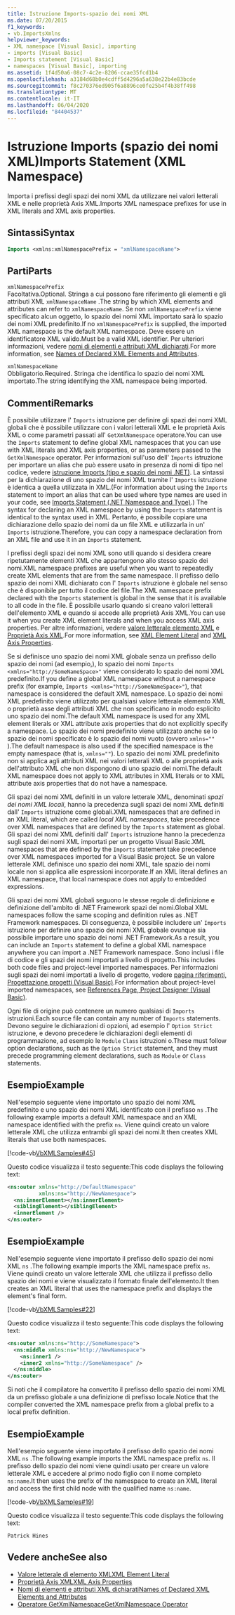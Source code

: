 ```yaml
---
title: Istruzione Imports-spazio dei nomi XML
ms.date: 07/20/2015
f1_keywords:
- vb.ImportsXmlns
helpviewer_keywords:
- XML namespace [Visual Basic], importing
- imports [Visual Basic]
- Imports statement [Visual Basic]
- namespaces [Visual Basic], importing
ms.assetid: 1f4d50a6-08c7-4c2e-8206-ccae35fcd1b4
ms.openlocfilehash: a3184d68b0e4cdff5d4296a5a638e22b4e83bcde
ms.sourcegitcommit: f8c270376ed905f6a8896ce0fe25b4f4b38ff498
ms.translationtype: MT
ms.contentlocale: it-IT
ms.lasthandoff: 06/04/2020
ms.locfileid: "84404537"
---
```

# <a name="imports-statement-xml-namespace"></a><span data-ttu-id="c26f4-102">Istruzione Imports (spazio dei nomi XML)</span><span class="sxs-lookup"><span data-stu-id="c26f4-102">Imports Statement (XML Namespace)</span></span>

<span data-ttu-id="c26f4-103">Importa i prefissi degli spazi dei nomi XML da utilizzare nei valori letterali XML e nelle proprietà Axis XML.</span><span class="sxs-lookup"><span data-stu-id="c26f4-103">Imports XML namespace prefixes for use in XML literals and XML axis properties.</span></span>

## <a name="syntax"></a><span data-ttu-id="c26f4-104">Sintassi</span><span class="sxs-lookup"><span data-stu-id="c26f4-104">Syntax</span></span>

```vb
Imports <xmlns:xmlNamespacePrefix = "xmlNamespaceName">
```

## <a name="parts"></a><span data-ttu-id="c26f4-105">Parti</span><span class="sxs-lookup"><span data-stu-id="c26f4-105">Parts</span></span>

`xmlNamespacePrefix`  
<span data-ttu-id="c26f4-106">Facoltativa.</span><span class="sxs-lookup"><span data-stu-id="c26f4-106">Optional.</span></span> <span data-ttu-id="c26f4-107">Stringa a cui possono fare riferimento gli elementi e gli attributi XML `xmlNamespaceName` .</span><span class="sxs-lookup"><span data-stu-id="c26f4-107">The string by which XML elements and attributes can refer to `xmlNamespaceName`.</span></span> <span data-ttu-id="c26f4-108">Se non `xmlNamespacePrefix` viene specificato alcun oggetto, lo spazio dei nomi XML importato sarà lo spazio dei nomi XML predefinito.</span><span class="sxs-lookup"><span data-stu-id="c26f4-108">If no `xmlNamespacePrefix` is supplied, the imported XML namespace is the default XML namespace.</span></span> <span data-ttu-id="c26f4-109">Deve essere un identificatore XML valido.</span><span class="sxs-lookup"><span data-stu-id="c26f4-109">Must be a valid XML identifier.</span></span> <span data-ttu-id="c26f4-110">Per ulteriori informazioni, vedere [nomi di elementi e attributi XML dichiarati](../../programming-guide/language-features/xml/names-of-declared-xml-elements-and-attributes.md).</span><span class="sxs-lookup"><span data-stu-id="c26f4-110">For more information, see [Names of Declared XML Elements and Attributes](../../programming-guide/language-features/xml/names-of-declared-xml-elements-and-attributes.md).</span></span>

`xmlNamespaceName`  
<span data-ttu-id="c26f4-111">Obbligatorio.</span><span class="sxs-lookup"><span data-stu-id="c26f4-111">Required.</span></span> <span data-ttu-id="c26f4-112">Stringa che identifica lo spazio dei nomi XML importato.</span><span class="sxs-lookup"><span data-stu-id="c26f4-112">The string identifying the XML namespace being imported.</span></span>

## <a name="remarks"></a><span data-ttu-id="c26f4-113">Commenti</span><span class="sxs-lookup"><span data-stu-id="c26f4-113">Remarks</span></span>

<span data-ttu-id="c26f4-114">È possibile utilizzare l' `Imports` istruzione per definire gli spazi dei nomi XML globali che è possibile utilizzare con i valori letterali XML e le proprietà Axis XML o come parametri passati all' `GetXmlNamespace` operatore.</span><span class="sxs-lookup"><span data-stu-id="c26f4-114">You can use the `Imports` statement to define global XML namespaces that you can use with XML literals and XML axis properties, or as parameters passed to the `GetXmlNamespace` operator.</span></span> <span data-ttu-id="c26f4-115">Per informazioni sull'uso dell' `Imports` istruzione per importare un alias che può essere usato in presenza di nomi di tipo nel codice, vedere [istruzione Imports (tipo e spazio dei nomi .NET)](imports-statement-net-namespace-and-type.md). La sintassi per la dichiarazione di uno spazio dei nomi XML tramite l' `Imports` istruzione è identica a quella utilizzata in XML.</span><span class="sxs-lookup"><span data-stu-id="c26f4-115">(For information about using the `Imports` statement to import an alias that can be used where type names are used in your code, see [Imports Statement (.NET Namespace and Type)](imports-statement-net-namespace-and-type.md).) The syntax for declaring an XML namespace by using the `Imports` statement is identical to the syntax used in XML.</span></span> <span data-ttu-id="c26f4-116">Pertanto, è possibile copiare una dichiarazione dello spazio dei nomi da un file XML e utilizzarla in un' `Imports` istruzione.</span><span class="sxs-lookup"><span data-stu-id="c26f4-116">Therefore, you can copy a namespace declaration from an XML file and use it in an `Imports` statement.</span></span>

<span data-ttu-id="c26f4-117">I prefissi degli spazi dei nomi XML sono utili quando si desidera creare ripetutamente elementi XML che appartengono allo stesso spazio dei nomi.</span><span class="sxs-lookup"><span data-stu-id="c26f4-117">XML namespace prefixes are useful when you want to repeatedly create XML elements that are from the same namespace.</span></span> <span data-ttu-id="c26f4-118">Il prefisso dello spazio dei nomi XML dichiarato con l' `Imports` istruzione è globale nel senso che è disponibile per tutto il codice del file.</span><span class="sxs-lookup"><span data-stu-id="c26f4-118">The XML namespace prefix declared with the `Imports` statement is global in the sense that it is available to all code in the file.</span></span> <span data-ttu-id="c26f4-119">È possibile usarlo quando si creano valori letterali dell'elemento XML e quando si accede alle proprietà Axis XML.</span><span class="sxs-lookup"><span data-stu-id="c26f4-119">You can use it when you create XML element literals and when you access XML axis properties.</span></span> <span data-ttu-id="c26f4-120">Per altre informazioni, vedere [valore letterale elemento XML](../xml-literals/xml-element-literal.md) e [Proprietà Axis XML](../xml-axis/index.md).</span><span class="sxs-lookup"><span data-stu-id="c26f4-120">For more information, see [XML Element Literal](../xml-literals/xml-element-literal.md) and [XML Axis Properties](../xml-axis/index.md).</span></span>

<span data-ttu-id="c26f4-121">Se si definisce uno spazio dei nomi XML globale senza un prefisso dello spazio dei nomi (ad esempio,), lo spazio dei nomi `Imports <xmlns="http://SomeNameSpace>"` viene considerato lo spazio dei nomi XML predefinito.</span><span class="sxs-lookup"><span data-stu-id="c26f4-121">If you define a global XML namespace without a namespace prefix (for example, `Imports <xmlns="http://SomeNameSpace>"`), that namespace is considered the default XML namespace.</span></span> <span data-ttu-id="c26f4-122">Lo spazio dei nomi XML predefinito viene utilizzato per qualsiasi valore letterale elemento XML o proprietà asse degli attributi XML che non specificano in modo esplicito uno spazio dei nomi.</span><span class="sxs-lookup"><span data-stu-id="c26f4-122">The default XML namespace is used for any XML element literals or XML attribute axis properties that do not explicitly specify a namespace.</span></span> <span data-ttu-id="c26f4-123">Lo spazio dei nomi predefinito viene utilizzato anche se lo spazio dei nomi specificato è lo spazio dei nomi vuoto (ovvero `xmlns=""` ).</span><span class="sxs-lookup"><span data-stu-id="c26f4-123">The default namespace is also used if the specified namespace is the empty namespace (that is, `xmlns=""`).</span></span> <span data-ttu-id="c26f4-124">Lo spazio dei nomi XML predefinito non si applica agli attributi XML nei valori letterali XML o alle proprietà axis dell'attributo XML che non dispongono di uno spazio dei nomi.</span><span class="sxs-lookup"><span data-stu-id="c26f4-124">The default XML namespace does not apply to XML attributes in XML literals or to XML attribute axis properties that do not have a namespace.</span></span>

<span data-ttu-id="c26f4-125">Gli spazi dei nomi XML definiti in un valore letterale XML, denominati *spazi dei nomi XML locali*, hanno la precedenza sugli spazi dei nomi XML definiti dall' `Imports` istruzione come globali.</span><span class="sxs-lookup"><span data-stu-id="c26f4-125">XML namespaces that are defined in an XML literal, which are called *local XML namespaces*, take precedence over XML namespaces that are defined by the `Imports` statement as global.</span></span> <span data-ttu-id="c26f4-126">Gli spazi dei nomi XML definiti dall' `Imports` istruzione hanno la precedenza sugli spazi dei nomi XML importati per un progetto Visual Basic.</span><span class="sxs-lookup"><span data-stu-id="c26f4-126">XML namespaces that are defined by the `Imports` statement take precedence over XML namespaces imported for a Visual Basic project.</span></span> <span data-ttu-id="c26f4-127">Se un valore letterale XML definisce uno spazio dei nomi XML, tale spazio dei nomi locale non si applica alle espressioni incorporate.</span><span class="sxs-lookup"><span data-stu-id="c26f4-127">If an XML literal defines an XML namespace, that local namespace does not apply to embedded expressions.</span></span>

<span data-ttu-id="c26f4-128">Gli spazi dei nomi XML globali seguono le stesse regole di definizione e definizione dell'ambito di .NET Framework spazi dei nomi.</span><span class="sxs-lookup"><span data-stu-id="c26f4-128">Global XML namespaces follow the same scoping and definition rules as .NET Framework namespaces.</span></span> <span data-ttu-id="c26f4-129">Di conseguenza, è possibile includere un' `Imports` istruzione per definire uno spazio dei nomi XML globale ovunque sia possibile importare uno spazio dei nomi .NET Framework.</span><span class="sxs-lookup"><span data-stu-id="c26f4-129">As a result, you can include an `Imports` statement to define a global XML namespace anywhere you can import a .NET Framework namespace.</span></span> <span data-ttu-id="c26f4-130">Sono inclusi i file di codice e gli spazi dei nomi importati a livello di progetto.</span><span class="sxs-lookup"><span data-stu-id="c26f4-130">This includes both code files and project-level imported namespaces.</span></span> <span data-ttu-id="c26f4-131">Per informazioni sugli spazi dei nomi importati a livello di progetto, vedere [pagina riferimenti, Progettazione progetti (Visual Basic)](/visualstudio/ide/reference/references-page-project-designer-visual-basic).</span><span class="sxs-lookup"><span data-stu-id="c26f4-131">For information about project-level imported namespaces, see [References Page, Project Designer (Visual Basic)](/visualstudio/ide/reference/references-page-project-designer-visual-basic).</span></span>

<span data-ttu-id="c26f4-132">Ogni file di origine può contenere un numero qualsiasi di `Imports` istruzioni.</span><span class="sxs-lookup"><span data-stu-id="c26f4-132">Each source file can contain any number of `Imports` statements.</span></span> <span data-ttu-id="c26f4-133">Devono seguire le dichiarazioni di opzioni, ad esempio l' `Option Strict` istruzione, e devono precedere le dichiarazioni degli elementi di programmazione, ad esempio le `Module` `Class` istruzioni o.</span><span class="sxs-lookup"><span data-stu-id="c26f4-133">These must follow option declarations, such as the `Option Strict` statement, and they must precede programming element declarations, such as `Module` or `Class` statements.</span></span>

## <a name="example"></a><span data-ttu-id="c26f4-134">Esempio</span><span class="sxs-lookup"><span data-stu-id="c26f4-134">Example</span></span>

<span data-ttu-id="c26f4-135">Nell'esempio seguente viene importato uno spazio dei nomi XML predefinito e uno spazio dei nomi XML identificato con il prefisso `ns` .</span><span class="sxs-lookup"><span data-stu-id="c26f4-135">The following example imports a default XML namespace and an XML namespace identified with the prefix `ns`.</span></span> <span data-ttu-id="c26f4-136">Viene quindi creato un valore letterale XML che utilizza entrambi gli spazi dei nomi.</span><span class="sxs-lookup"><span data-stu-id="c26f4-136">It then creates XML literals that use both namespaces.</span></span>

[!code-vb[VbXMLSamples#45](~/samples/snippets/visualbasic/VS_Snippets_VBCSharp/VbXMLSamples/VB/Module1.vb#45)]

<span data-ttu-id="c26f4-137">Questo codice visualizza il testo seguente:</span><span class="sxs-lookup"><span data-stu-id="c26f4-137">This code displays the following text:</span></span>

```xml
<ns:outer xmlns="http://DefaultNamespace"
          xmlns:ns="http://NewNamespace">
  <ns:innerElement></ns:innerElement>
  <siblingElement></siblingElement>
  <innerElement />
</ns:outer>
```

## <a name="example"></a><span data-ttu-id="c26f4-138">Esempio</span><span class="sxs-lookup"><span data-stu-id="c26f4-138">Example</span></span>

<span data-ttu-id="c26f4-139">Nell'esempio seguente viene importato il prefisso dello spazio dei nomi XML `ns` .</span><span class="sxs-lookup"><span data-stu-id="c26f4-139">The following example imports the XML namespace prefix `ns`.</span></span> <span data-ttu-id="c26f4-140">Viene quindi creato un valore letterale XML che utilizza il prefisso dello spazio dei nomi e viene visualizzato il formato finale dell'elemento.</span><span class="sxs-lookup"><span data-stu-id="c26f4-140">It then creates an XML literal that uses the namespace prefix and displays the element's final form.</span></span>

[!code-vb[VbXMLSamples#22](~/samples/snippets/visualbasic/VS_Snippets_VBCSharp/VbXMLSamples/VB/XMLSamples10.vb#22)]

<span data-ttu-id="c26f4-141">Questo codice visualizza il testo seguente:</span><span class="sxs-lookup"><span data-stu-id="c26f4-141">This code displays the following text:</span></span>

```xml
<ns:outer xmlns:ns="http://SomeNamespace">
  <ns:middle xmlns:ns="http://NewNamespace">
    <ns:inner1 />
    <inner2 xmlns="http://SomeNamespace" />
  </ns:middle>
</ns:outer>
```

<span data-ttu-id="c26f4-142">Si noti che il compilatore ha convertito il prefisso dello spazio dei nomi XML da un prefisso globale a una definizione di prefisso locale.</span><span class="sxs-lookup"><span data-stu-id="c26f4-142">Notice that the compiler converted the XML namespace prefix from a global prefix to a local prefix definition.</span></span>

## <a name="example"></a><span data-ttu-id="c26f4-143">Esempio</span><span class="sxs-lookup"><span data-stu-id="c26f4-143">Example</span></span>

<span data-ttu-id="c26f4-144">Nell'esempio seguente viene importato il prefisso dello spazio dei nomi XML `ns` .</span><span class="sxs-lookup"><span data-stu-id="c26f4-144">The following example imports the XML namespace prefix `ns`.</span></span> <span data-ttu-id="c26f4-145">Il prefisso dello spazio dei nomi viene quindi usato per creare un valore letterale XML e accedere al primo nodo figlio con il nome completo `ns:name`.</span><span class="sxs-lookup"><span data-stu-id="c26f4-145">It then uses the prefix of the namespace to create an XML literal and access the first child node with the qualified name `ns:name`.</span></span>

[!code-vb[VbXMLSamples#19](~/samples/snippets/visualbasic/VS_Snippets_VBCSharp/VbXMLSamples/VB/XMLSamples8.vb#19)]

<span data-ttu-id="c26f4-146">Questo codice visualizza il testo seguente:</span><span class="sxs-lookup"><span data-stu-id="c26f4-146">This code displays the following text:</span></span>

`Patrick Hines`

## <a name="see-also"></a><span data-ttu-id="c26f4-147">Vedere anche</span><span class="sxs-lookup"><span data-stu-id="c26f4-147">See also</span></span>

- [<span data-ttu-id="c26f4-148">Valore letterale di elemento XML</span><span class="sxs-lookup"><span data-stu-id="c26f4-148">XML Element Literal</span></span>](../xml-literals/xml-element-literal.md)
- [<span data-ttu-id="c26f4-149">Proprietà Axis XML</span><span class="sxs-lookup"><span data-stu-id="c26f4-149">XML Axis Properties</span></span>](../xml-axis/index.md)
- [<span data-ttu-id="c26f4-150">Nomi di elementi e attributi XML dichiarati</span><span class="sxs-lookup"><span data-stu-id="c26f4-150">Names of Declared XML Elements and Attributes</span></span>](../../programming-guide/language-features/xml/names-of-declared-xml-elements-and-attributes.md)
- [<span data-ttu-id="c26f4-151">Operatore GetXmlNamespace</span><span class="sxs-lookup"><span data-stu-id="c26f4-151">GetXmlNamespace Operator</span></span>](../operators/getxmlnamespace-operator.md)

